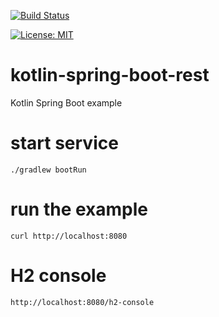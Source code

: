 [![Build Status](https://travis-ci.com/claudioaltamura/kotlin-spring-boot-rest.svg?branch=master)](https://travis-ci.com/claudioaltamura/kotlin-spring-boot-rest)

[![License: MIT](https://img.shields.io/badge/License-MIT-yellow.svg)](https://opensource.org/licenses/MIT)

# kotlin-spring-boot-rest
Kotlin Spring Boot example

# start service

    ./gradlew bootRun

# run the example

    curl http://localhost:8080

# H2 console

    http://localhost:8080/h2-console  
